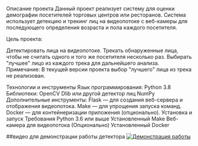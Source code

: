 Описание проекта
Данный проект реализует систему для оценки демографии посетителей торговых центров или ресторанов. Система использует детекцию и трекинг лиц на видеопотоке с веб-камеры для последующего определения возраста и пола каждого посетителя.

Цель проекта:

Детектировать лица на видеопотоке.
Трекать обнаруженные лица, чтобы не считать одного и того же посетителя несколько раз.
Выбирать "лучшее" лицо из каждого трека для дальнейшего анализа.
Примечание: В текущей версии проекта выбор "лучшего" лица из трека не реализован.

Технологии и инструменты
Язык программирования: Python 3.8
Библиотеки:
OpenCV
Dlib или другой детектор лиц
NumPy
Дополнительные инструменты:
Flask — для создания веб-сервера и отображения видеопотока.
Make — для упрощения запуска команд.
Docker — для контейнеризации приложения (опционально).
Установка и запуск
Требования
Python 3.6 или выше
Установленный Make
Веб-камера для видеопотока
(Опционально) Установленный Docker


##видео для демонстрации работы детектора
[![Демонстрация работы](https://img.youtube.com/vi/SX_3p-AKz1o/0.jpg)](https://youtube.com/shorts/SX_3p-AKz1o)
